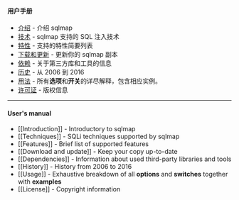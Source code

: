 #### 用户手册

* [介绍](./Introduction.html) - 介绍 sqlmap
* [技术]() - sqlmap 支持的 SQL 注入技术
* [特性]() - 支持的特性简要列表
* [下载和更新]() - 更新你的 sqlmap 副本
* [依赖]() - 关于第三方库和工具的信息
* [历史]() - 从 2006 到 2016
* [用法]() - 所有**选项**和**开关**的详尽解释，包含相应实例。
* [许可证]() - 版权信息

---

#### User's manual

* \[\[Introduction\]\] - Introductory to sqlmap
* \[\[Techniques\]\] - SQLi techniques supported by sqlmap
* \[\[Features\]\] - Brief list of supported features
* \[\[Download and update\]\] - Keep your copy up-to-date
* \[\[Dependencies\]\] - Information about used third-party libraries and tools
* \[\[History\]\] - History from 2006 to 2016
* \[\[Usage\]\] - Exhaustive breakdown of all **options** and **switches** together with **examples**
* \[\[License\]\] - Copyright information



